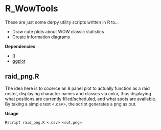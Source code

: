 # R_WowTools

These are just some derpy utility scripts written in R to...
+ Draw cute plots about WOW classic statistics
+ Create information diagrams

**Dependencies**
+ [R](https://www.r-project.org/)
+ [ggplot](https://ggplot2.tidyverse.org/index.html)

## raid_png.R
The idea here is to cocerce an 8 panel plot to actually function as a raid roster, 
displaying character names and classes via color, thus displaying what positions 
are currently filled/scheduled, and what spots are available. By taking a simple 
text <.csv>, the script generates a png as out. 

**Usage**
```
Rscript raid_png.R <.csv> <out.png>
```

